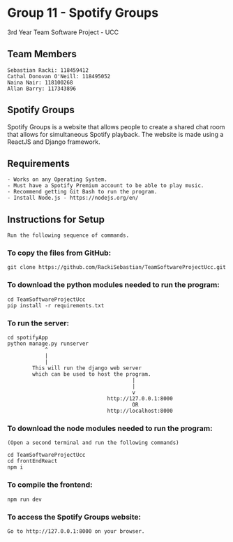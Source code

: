 # Group 11 - Spotify Groups
3rd Year Team Software Project - UCC

## Team Members
    Sebastian Racki: 118459412 
    Cathal Donovan O'Neill: 118495052
    Naina Nair: 118100268
    Allan Barry: 117343896 

## Spotify Groups
Spotify Groups is a website that allows people to create a shared chat room that allows for simultaneous Spotify playback. The website is made using a ReactJS and Django framework.

## Requirements
    - Works on any Operating System.
    - Must have a Spotify Premium account to be able to play music.
    - Recommend getting Git Bash to run the program.
    - Install Node.js - https://nodejs.org/en/

## Instructions for Setup
    Run the following sequence of commands.
### To copy the files from GitHub:
    git clone https://github.com/RackiSebastian/TeamSoftwareProjectUcc.git
### To download the python modules needed to run the program:
    cd TeamSoftwareProjectUcc
    pip install -r requirements.txt
### To run the server:
    cd spotifyApp
    python manage.py runserver 
                ^
                |
                |
            This will run the django web server 
            which can be used to host the program.
                                            |
                                            |
                                            v
                                    http://127.0.0.1:8000
                                            OR
                                    http://localhost:8000
### To download the node modules needed to run the program:
    (Open a second terminal and run the following commands)
    
    cd TeamSoftwareProjectUcc
    cd frontEndReact
    npm i
### To compile the frontend:
    npm run dev
### To access the Spotify Groups website:
    Go to http://127.0.0.1:8000 on your browser.
